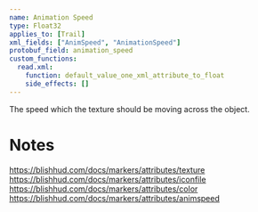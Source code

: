 ```yaml
---
name: Animation Speed
type: Float32
applies_to: [Trail]
xml_fields: ["AnimSpeed", "AnimationSpeed"]
protobuf_field: animation_speed
custom_functions:
  read.xml:
    function: default_value_one_xml_attribute_to_float
    side_effects: []
---
```

The speed which the texture should be moving across the object.

Notes
=====
https://blishhud.com/docs/markers/attributes/texture
https://blishhud.com/docs/markers/attributes/iconfile
https://blishhud.com/docs/markers/attributes/color
https://blishhud.com/docs/markers/attributes/animspeed

